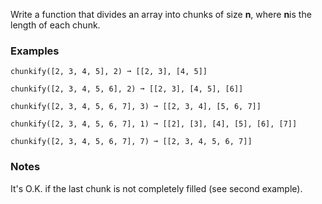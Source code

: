 Write a function that divides an array into chunks of size **n**, where **n**is the length of each chunk.


### Examples ###
    chunkify([2, 3, 4, 5], 2) ➞ [[2, 3], [4, 5]]

    chunkify([2, 3, 4, 5, 6], 2) ➞ [[2, 3], [4, 5], [6]]

    chunkify([2, 3, 4, 5, 6, 7], 3) ➞ [[2, 3, 4], [5, 6, 7]]

    chunkify([2, 3, 4, 5, 6, 7], 1) ➞ [[2], [3], [4], [5], [6], [7]]

    chunkify([2, 3, 4, 5, 6, 7], 7) ➞ [[2, 3, 4, 5, 6, 7]]


### Notes ###
It's O.K. if the last chunk is not completely filled (see second example).